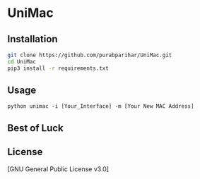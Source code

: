 # UniMac


## Installation

```bash
git clone https://github.com/purabparihar/UniMac.git
cd UniMac
pip3 install -r requirements.txt
```


## Usage
```
python unimac -i [Your_Interface] -m [Your New MAC Address]
```
## Best of Luck

## License
[GNU General Public License v3.0]
